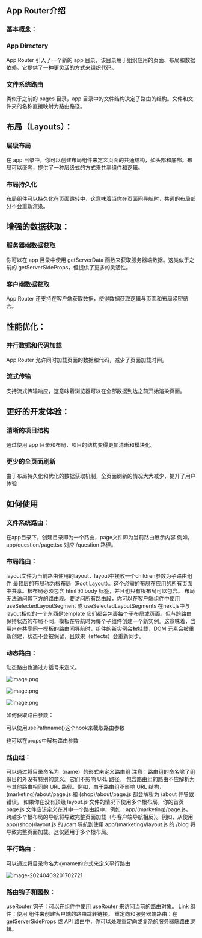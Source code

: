 ## App Router介绍

### 基本概念：

### App Directory

App Router 引入了一个新的 app 目录，该目录用于组织应用的页面、布局和数据依赖。它提供了一种更灵活的方式来组织代码。

### 文件系统路由

类似于之前的 pages 目录，app 目录中的文件结构决定了路由的结构。文件和文件夹的名称直接映射为路由路径。



## 布局（Layouts）：

### 层级布局

在 app 目录中，你可以创建布局组件来定义页面的共通结构，如头部和底部。布局可以嵌套，提供了一种层级式的方式来共享组件和逻辑。

### 布局持久化

布局组件可以持久化在页面跳转中，这意味着当你在页面间导航时，共通的布局部分不会重新渲染。



## 增强的数据获取：

### 服务器端数据获取

你可以在 app 目录中使用 getServerData 函数来获取服务器端数据。这类似于之前的 getServerSideProps，但提供了更多的灵活性。

### 客户端数据获取

App Router 还支持在客户端获取数据，使得数据获取逻辑与页面和布局紧密结合。



## 性能优化：

### 并行数据和代码加载

App Router 允许同时加载页面的数据和代码，减少了页面加载时间。

### 流式传输

支持流式传输响应，这意味着浏览器可以在全部数据到达之前开始渲染页面。



## 更好的开发体验：

### 清晰的项目结构

通过使用 app 目录和布局，项目的结构变得更加清晰和模块化。

### 更少的全页面刷新

由于布局持久化和优化的数据获取机制，全页面刷新的情况大大减少，提升了用户体验



## 如何使用

### 文件系统路由：

在app目录下，创建目录即为一个路由，page文件即为当前路由展示内容
例如，app/question/page.tsx 对应 /question 路径。



### 布局路由：

layout文件为当前路由使用的layout，layout中接收一个children参数为子路由组件
最顶层的布局称为根布局（Root Layout）。这个必需的布局在应用的所有页面中共享。根布局必须包含 html 和 body 标签，并且也只有根布局可以包含。
布局无法访问其下方的路由段。要访问所有路由段，你可以在客户端组件中使用 useSelectedLayoutSegment 或 useSelectedLayoutSegments
在next.js中与layout相似的一个东西是template
它们都会包裹每个子布局或页面。但与跨路由保持状态的布局不同，模板在导航时为每个子组件创建一个新实例。这意味着，当用户在共享同一模板的路由间导航时，组件的新实例会被挂载，DOM 元素会被重新创建，状态不会被保留，且效果（effects）会重新同步。



### 动态路由：

动态路由也通过方括号来定义。

![image.png](D:/%E6%96%87%E4%BB%B6/typora%E5%9B%BE%E7%89%87/1701499719734-8d85748f-9642-4a9f-8195-a8b7649f03bd.webp)

![image.png](D:/%E6%96%87%E4%BB%B6/typora%E5%9B%BE%E7%89%87/1701499769116-5f2e9e1b-11e2-4e3b-8af6-8a96abecd7d1.webp)

![image.png](D:/%E6%96%87%E4%BB%B6/typora%E5%9B%BE%E7%89%87/1701499823176-92214aa5-6630-4841-8a9b-7c8a48c4be23.webp)

如何获取路由参数：

可以使用usePathname()这个hook来截取路由参数

也可以在props中解构路由参数



### 路由组：

可以通过将目录命名为（name）的形式来定义路由组
注意：路由组的命名除了组织目的外没有特别的意义。它们不影响 URL 路径。
包含路由组的路由不应解析为与其他路由相同的 URL 路径。例如，由于路由组不影响 URL 结构，(marketing)/about/page.js 和 (shop)/about/page.js 都会解析为 /about 并导致错误。
如果你在没有顶级 layout.js 文件的情况下使用多个根布局，你的首页 page.js 文件应该定义在其中一个路由组中，例如：app/(marketing)/page.js。
跨越多个根布局的导航将导致完整页面加载（与客户端导航相反）。例如，从使用 app/(shop)/layout.js 的 /cart 导航到使用 app/(marketing)/layout.js 的 /blog 将导致完整页面加载。这仅适用于多个根布局。



### 平行路由：

可以通过将目录命名为@name的方式来定义平行路由

![image-20240409201702721](D:/%E6%96%87%E4%BB%B6/typora%E5%9B%BE%E7%89%87/image-20240409201702721.png)

### 路由钩子和函数：

useRouter 钩子：可以在组件中使用 useRouter 来访问当前的路由对象。
Link 组件：使用 <Link> 组件来创建客户端的路由跳转链接。
重定向和服务器端路由：在 getServerSideProps 或 API 路由中，你可以处理重定向或复杂的服务器端路由逻辑。
